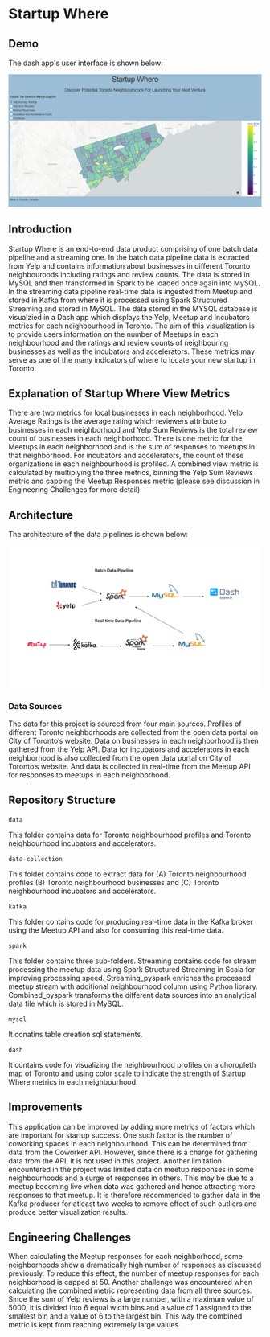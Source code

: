 # Startup Where 

## Demo

The dash app's user interface is shown below:

![alt text](https://github.com/MRazaKazmi/Startup-Where/blob/master/startup-where-ui.png)
## Introduction

Startup Where is an end-to-end data product comprising of one batch data pipeline and a streaming one. In the batch data pipeline data is extracted from Yelp and contains information about businesses in different Toronto neighbouroods including ratings and review counts. The data is stored in MySQL and then transformed in Spark to be loaded once again into MySQL. In the streaming data pipeline real-time data is ingested from Meetup and stored in Kafka from where it is processed using Spark Structured Streaming and stored in MySQL. The data stored in the MYSQL database is visualzied in a Dash app which displays the Yelp, Meetup and Incubators metrics for each neighbourhood in Toronto. The aim of this visualization is to provide users information on the number of Meetups in each neighbourhood and the ratings and review counts of neighbouring businesses as well as the incubators and accelerators. These metrics may serve as one of the many indicators of where to locate your new startup in Toronto. 

## Explanation of Startup Where View Metrics

There are two metrics for local businesses in each neighborhood. Yelp Average Ratings is the average rating which reviewers attribute to businesses in each neighborhood and Yelp Sum Reviews is the total review count of businesses in each neighborhood. There is one metric for the Meetups in each neighborhood and is the sum of responses to meetups in that neighborhood. For incubators and accelerators, the count of these organizations in each neighbourhood is profiled. A combined view metric is calculated by multiplying the three metrics, binning the Yelp Sum Reviews metric and capping the Meetup Responses metric (please see discussion in Engineering Challenges for more detail).

## Architecture

The architecture of the data pipelines is shown below:

![alt text](https://github.com/MRazaKazmi/Startup-Where/blob/master/pipeline-architecture.png)

### Data Sources 

The data for this project is sourced from four main sources. Profiles of different Toronto neighborhoods are collected from the open data portal on City of Toronto’s website. Data on businesses in each neighborhood is then gathered from the Yelp API. Data for incubators and accelerators in each neighborhood is also collected from the open data portal on City of Toronto’s website. And data is collected in real-time from the Meetup API for responses to meetups in each neighborhood. 

## Repository Structure
```
data
```
This folder contains data for Toronto neighbourhood profiles and Toronto neighbourhood incubators and accelerators.
```
data-collection
```
This folder contains code to extract data for (A) Toronto neighbourhood profiles (B) Toronto neighbourhood businesses and (C) Toronto neighbourhood incubators and accelerators.
```
kafka
```
This folder contains code for producing real-time data in the Kafka broker using the Meetup API and also for consuming this real-time data.
```
spark
```
This folder contains three sub-folders. Streaming contains code for stream processing the meetup data using Spark Structured Streaming in Scala for improving processing speed. Streaming_pyspark enriches the processed meetup stream with additional neighbourhood column using Python library. Combined_pyspark transforms the different data sources into an analytical data file which is stored in MySQL.
```
mysql
```
It conatins table creation sql statements.
```
dash
```
It contains code for visualizing the neighbourhood profiles on a choropleth map of Toronto and using color scale to indicate the strength of Startup Where metrics in each neighbourhood.

## Improvements

This application can be improved by adding more metrics of factors which are important for startup success. One such factor is the number of coworking spaces in each neighbourhood. This can be determined from data from the Coworker API. However, since there is a charge for gathering data from the API, it is not used in this project. Another limitation encountered in the project was limited data on meetup responses in some neighbourhoods and a surge of responses in others. This may be due to a meetup becoming live when data was gathered and hence attracting more responses to that meetup. It is therefore recommended to gather data in the Kafka producer for atleast two weeks to remove effect of such outliers and produce better visualization results.

## Engineering Challenges

When calculating the Meetup responses for each neighborhood, some neighborhoods show a dramatically high number of responses as discussed previously. To reduce this effect, the number of meetup responses for each neighborhood is capped at 50. Another challenge was encountered when calculating the combined metric representing data from all three sources. Since the sum of Yelp reviews is a large number, with a maximum value of 5000, it is divided into 6 equal width bins and a value of 1 assigned to the smallest bin and a value of 6 to the largest bin. This way the combined metric is kept from reaching extremely large values. 

